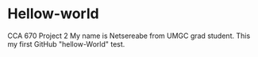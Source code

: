 # Hellow-world
CCA 670 Project 2
My name is Netsereabe from UMGC grad student.
This my first GitHub "hellow-World" test.
